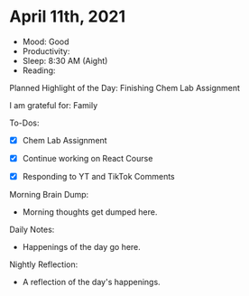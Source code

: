 # April 11th, 2021

- Mood: Good
- Productivity: 
- Sleep: 8:30 AM (Aight)
- Reading: 

Planned Highlight of the Day: Finishing Chem Lab Assignment

I am grateful for: Family

To-Dos:
- [x] Chem Lab Assignment
- [x] Continue working on React Course
- [x] Responding to YT and TikTok Comments



Morning Brain Dump:
- Morning thoughts get dumped here.

Daily Notes:
- Happenings of the day go here.


Nightly Reflection: 
- A reflection of the day's happenings.





